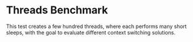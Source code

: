 Threads Benchmark
=================

This test creates a few hundred threads, where each performs many short sleeps,
with the goal to evaluate different context switching solutions.
